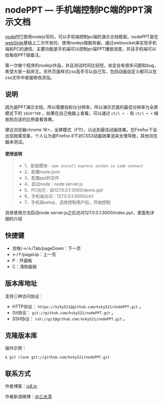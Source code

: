 # nodePPT — 手机端控制PC端的PPT演示文档

[nodePPT](https://github.com/ksky521/nodePPT)使用nodejs写的，可以手机端控制pc端的演示文档框架。nodePPT是在[webSlide](https://github.com/ksky521/webSlide)基础上二次开发的，使用nodejs做服务器，通过websocket来实现手机端和PC的通信，主要功能是手机端可以控制pc端PPT播放进度，并且手机端可以给每张PPT做备注。

第一次做个程序的nodejs作品，并且测试时间比较短，肯定会有很多问题和bug，希望大家一起斧正。另外页面样式css高手可以自己写，包括动画自定义都可以在css文件中直接修改添加。

## 说明

因为是PPT演示文档，所以需要投影仪分辨率，所以演示页面的最佳分辨率为全屏模式下的 ``1024*768`` ，如果在自己电脑上查看，可以通过 ``ctrl + -`` 和 ``ctrl + +`` 缩放到合适的比例查看效果。

建议浏览器chrome 16+，全屏模式（F11），以达到最佳动画效果。在Firefox下会出现拖尾现象，个人认为是Firefox 8下对CSS3动画效果渲染太慢导致，其他浏览器未测试。

#### 使用说明
> * 1、安装模块：`npm install express socket.io jade connect`
> * 2、配置route.json
> * 3、配置ppt的文件
> * 4、启动node：node server.js
> * 5、PC访问：如127.0.0.1:3000/demo.ppt
> * 6、手机端访问：127.0.0.1:3000/ctrl
> * 7、手机端setup，选择控制用户后，开始控制

具体使用方法启动node server.js之后访问127.0.0.1:3000/index.ppt，里面有详细的介绍

## 快捷键

* 空格/→/↓/Tab/pageDown：下一页
* ←/↑/pageUp：上一页
* P：开画板
* C：清除画板

## 版本库地址

支持三种访问协议：

* HTTP协议： `https://ksky521@github.com/ksky521/nodePPT.git` 。
* Git协议： `git://github.com/ksky521/nodePPT.git` 。
* SSH协议： `ssh://git@github.com:ksky521/nodePPT.git` 。

## 克隆版本库

操作示例：

    $ git clone git://github.com/ksky521/nodePPT.git
	
## 联系方式

作者博客：[js8.in](http://js8.in)

作者新浪微博：[@三水清](http://weibo.com/sanshuiqing)
